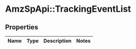 # AmzSpApi::TrackingEventList

## Properties
Name | Type | Description | Notes
------------ | ------------- | ------------- | -------------

